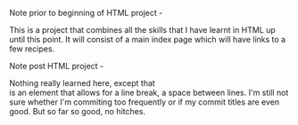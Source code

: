 Note prior to beginning of HTML project -

This is a project that combines all the skills that I have learnt in HTML up until this point. It will consist of a main index page which will have links to a few recipes.

Note post HTML project -

Nothing really learned here, except that <br> is an element that allows for a line break, a space between lines. I'm still not sure whether I'm commiting too frequently or if my commit titles are even good. But so far so good, no hitches. 
